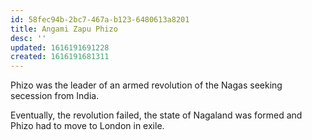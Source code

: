 ```yaml
---
id: 58fec94b-2bc7-467a-b123-6480613a8201
title: Angami Zapu Phizo
desc: ''
updated: 1616191691228
created: 1616191681311
---
```


Phizo was the leader of an armed revolution of the Nagas seeking secession from India.

Eventually, the revolution failed, the state of Nagaland was formed and
Phizo had to move to London in exile.
